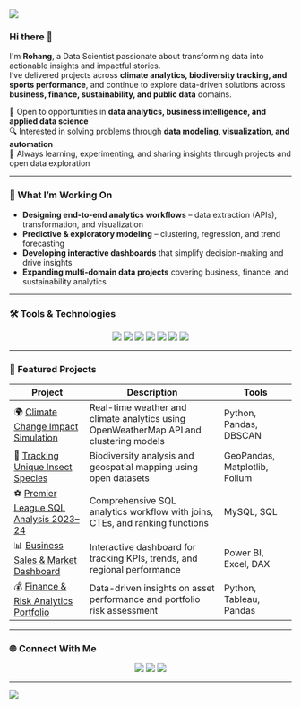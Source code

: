 <!-- Header Banner -->
<img src="https://capsule-render.vercel.app/api?type=waving&color=0:00BFFF,100:FFD700&height=180&section=header&text=Hey%20there!%20I'm%20Rohang%20👋&fontSize=35&fontColor=ffffff&animation=twinkling" />

### Hi there 👋  
I'm **Rohang**, a Data Scientist passionate about transforming data into actionable insights and impactful stories.  
I’ve delivered projects across **climate analytics, biodiversity tracking, and sports performance**, and continue to explore data-driven solutions across **business, finance, sustainability, and public data** domains.  

💼 Open to opportunities in **data analytics, business intelligence, and applied data science**  
🔍 Interested in solving problems through **data modeling, visualization, and automation**  
🚀 Always learning, experimenting, and sharing insights through projects and open data exploration  

---

### 🧠 What I’m Working On
- **Designing end-to-end analytics workflows** – data extraction (APIs), transformation, and visualization  
- **Predictive & exploratory modeling** – clustering, regression, and trend forecasting  
- **Developing interactive dashboards** that simplify decision-making and drive insights  
- **Expanding multi-domain data projects** covering business, finance, and sustainability analytics  

---

### 🛠️ Tools & Technologies
<p align="center">
  <img src="https://img.shields.io/badge/SQL-025E8C?style=for-the-badge&logo=MySQL&logoColor=white" />
  <img src="https://img.shields.io/badge/Python-FFD43B?style=for-the-badge&logo=python&logoColor=blue" />
  <img src="https://img.shields.io/badge/Tableau-E97627?style=for-the-badge&logo=Tableau&logoColor=white" />
  <img src="https://img.shields.io/badge/Power%20BI-F2C811?style=for-the-badge&logo=Power-BI&logoColor=black" />
  <img src="https://img.shields.io/badge/AWS-FF9900?style=for-the-badge&logo=amazon-aws&logoColor=white" />
  <img src="https://img.shields.io/badge/Excel-217346?style=for-the-badge&logo=microsoft-excel&logoColor=white" />
  <img src="https://img.shields.io/badge/GeoPandas-0099CC?style=for-the-badge&logo=python&logoColor=white" />
</p>

---

### 📂 Featured Projects
| Project | Description | Tools |
|----------|--------------|-------|
| 🌍 [Climate Change Impact Simulation](https://github.com/rohang-7/Climate-Change-Impact-Simulation) | Real-time weather and climate analytics using OpenWeatherMap API and clustering models | Python, Pandas, DBSCAN |
| 🐜 [Tracking Unique Insect Species](https://github.com/rohang-7/Tracking-unique-insect-species) | Biodiversity analysis and geospatial mapping using open datasets | GeoPandas, Matplotlib, Folium |
| ⚽ [Premier League SQL Analysis 2023–24](https://github.com/rohang-7/premier-league-sql-analysis-2023-2024) | Comprehensive SQL analytics workflow with joins, CTEs, and ranking functions | MySQL, SQL |
| 📊 [Business Sales & Market Dashboard](#) | Interactive dashboard for tracking KPIs, trends, and regional performance | Power BI, Excel, DAX |
| 💰 [Finance & Risk Analytics Portfolio](#) | Data-driven insights on asset performance and portfolio risk assessment | Python, Tableau, Pandas |

---

### 🌐 Connect With Me
<p align="center">
  <a href="https://www.linkedin.com/in/rohang-shah-07283b171/"><img src="https://img.shields.io/badge/-LinkedIn-0A66C2?style=for-the-badge&logo=Linkedin&logoColor=white"/></a>
  <a href="mailto:rohangsh7@gmail.com"><img src="https://img.shields.io/badge/-Gmail-D14836?style=for-the-badge&logo=Gmail&logoColor=white"/></a>
  <a href="https://github.com/rohang-7"><img src="https://img.shields.io/badge/-GitHub-181717?style=for-the-badge&logo=github&logoColor=white"/></a>
</p>

---

<!-- Footer -->
<img src="https://capsule-render.vercel.app/api?type=waving&color=0:FFD700,100:00BFFF&height=120&section=footer" />
